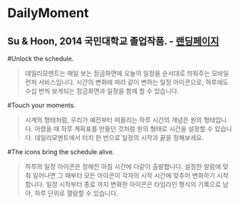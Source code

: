 DailyMoment 
===========
Su & Hoon, 2014 국민대학교 졸업작품. - [랜딩페이지](http://dailymoment.tk)
--------------
#Unlock the schedule.
>데일리모멘트는 매일 보는 잠금화면에 오늘의 일정을 순서대로 띄워주는 모바일 런처 서비스입니다. 시간의 변화에 따라 같이 변하는 일정 아이콘으로, 하루에도 수십 번씩 보게되는 잠금화면과 일정을 함께 할 수 있습니다.

#Touch your moments.
>시계의 형태처럼, 우리가 예전부터 떠올리는 하루 시간의 개념은 원의 형태입니다. 어렸을 때 하루 계획표를 만들던 것처럼 원의 형태로 시간을 설정할 수 있습니다. 데일리모멘트에서 터치 한 번으로 일정의 시작과 끝을 정해보세요.

#The icons bring the schedule alive.
>하루의 일정 아이콘은 정해진 아침 시간에 다같이 출발합니다. 설정한 알람에 맞춰 일어나면 그 때부터 모든 아이콘이 각자의 시작 시간에 맞추어 변화하기 시작합니다. 일정 시작부터 종료 까지 변화한 아이콘은 타임라인 형식의 기록으로 남아, 하루 단위로 열람할 수 있습니다.
